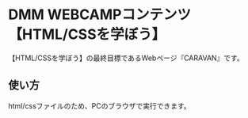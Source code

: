 # DMM WEBCAMPコンテンツ【HTML/CSSを学ぼう】
【HTML/CSSを学ぼう】の最終目標であるWebページ『CARAVAN』です。
## 使い方
html/cssファイルのため、PCのブラウザで実行できます。
